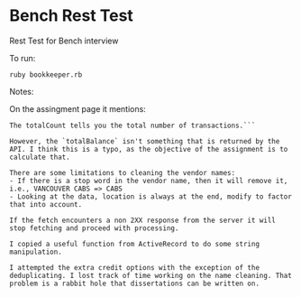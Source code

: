 # Bench Rest Test
Rest Test for Bench interview

To run:

`ruby bookkeeper.rb`

Notes:

On the assingment page it mentions:

```Returns a list of transactions as well as a totalBalance, totalCount, and page number.
The totalCount tells you the total number of transactions.```

However, the `totalBalance` isn't something that is returned by the API. I think this is a typo, as the objective of the assignment is to calculate that.

There are some limitations to cleaning the vendor names:
- If there is a stop word in the vendor name, then it will remove it, i.e., VANCOUVER CABS => CABS
- Looking at the data, location is always at the end, modify to factor that into account.

If the fetch encounters a non 2XX response from the server it will stop fetching and proceed with processing.

I copied a useful function from ActiveRecord to do some string manipulation.

I attempted the extra credit options with the exception of the deduplicating. I lost track of time working on the name cleaning. That problem is a rabbit hole that dissertations can be written on.
